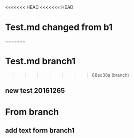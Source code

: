 <<<<<<< HEAD
<<<<<<< HEAD
# Test.md changed from b1
=======
# Test.md branch1
>>>>>>> 88ec38a (branch)

## new test 20161265

# From branch

## add text form branch1
